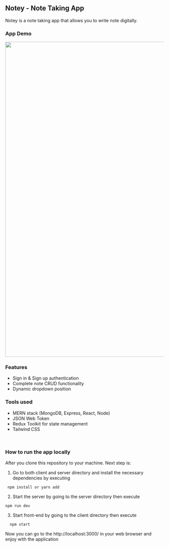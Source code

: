##  Notey - Note Taking App
Notey is a note taking app that allows you to write note digitally.

### App Demo

<div align="center">
<img width="1000" src="https://user-images.githubusercontent.com/77315624/217710631-bff6a5c2-3df4-4830-871c-671b42c2bca8.gif" />
</div>

### Features
- Sign in & Sign up authentication
- Complete note CRUD functionality
- Dynamic dropdown position

### Tools used
- MERN stack (MongoDB, Express, React, Node)
- JSON Web Token
- Redux Toolkit for state management
- Tailwind CSS

</br>

### How to run the app locally
After you clone this repository to your machine. Next step is:

1. Go to both client and server directory and install the necessary dependencies by executing 
  ```
   npm install or yarn add
  ```
2. Start the server by going to the server directory then execute
  ```
  npm run dev
  ```
3. Start front-end by going to the client directory then execute
  ```
    npm start
  ```
  Now you can go to the http://localhost:3000/ in your web browser and enjoy with the application



